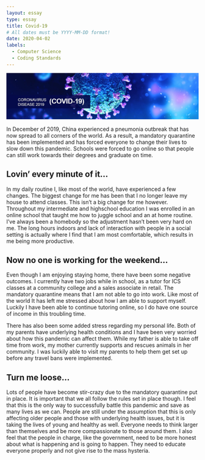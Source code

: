 ```yaml
---
layout: essay
type: essay
title: Covid-19
# All dates must be YYYY-MM-DD format!
date: 2020-04-02
labels:
  - Computer Science
  - Coding Standards
---
```


<img class="ui large spaced image" src="../images/covid.jpg">

In December of 2019, China experienced a pneumonia outbreak that has now spread to all corners of the world. As a result, a mandatory quarantine has been implemented and has forced everyone to change their lives to slow down this pandemic. Schools were forced to go online so that people can still work towards their degrees and graduate on time. 

## Lovin’ every minute of it…

In my daily routine I, like most of the world, have experienced a few changes. The biggest change for me has been that I no longer leave my house to attend classes. This isn’t a big change for me however. Throughout my intermediate and highschool education I was enrolled in an online school that taught me how to juggle school and an at home routine. I’ve always been a homebody so the adjustment hasn’t been very hard on me. The long hours indoors and lack of interaction with people in a social setting is actually where I find that I am most comfortable, which results in me being more productive.

## Now no one is working for the weekend…

Even though I am enjoying staying home, there have been some negative outcomes. I currently have two jobs while in school, as a tutor for ICS classes at a community college and a sales associate in retail. The mandatory quarantine means that I am not able to go into work. Like most of the world It has left me stressed about how I am able to support myself. Luckily I have been able to continue tutoring online, so I do have one source of income in this troubling time. 

There has also been some added stress regarding my personal life. Both of my parents have underlying health conditions and I have been very worried about how this pandemic can affect them. While my father is able to take off time from work, my mother currently supports and rescues animals in her community. I was luckily able to visit my parents to help them get set up before any travel bans were implemented. 

## Turn me loose…

Lots of people have become stir-crazy due to the mandatory quarantine put in place. It is important that we all follow the rules set in place though. I feel that this is the only way to successfully battle this pandemic and save as many lives as we can. People are still under the assumption that this is only affecting older people and those with underlying health issues, but it is taking the lives of young and healthy as well. Everyone needs to think larger than themselves and be more compassionate to those around them. I also feel that the people in charge, like the government, need to be more honest about what is happening and is going to happen. They need to educate everyone properly and not give rise to the mass hysteria. 
